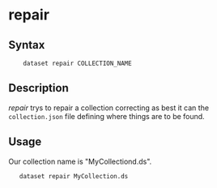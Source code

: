 
# repair

## Syntax

```
    dataset repair COLLECTION_NAME
```

## Description

_repair_ trys to repair a collection correcting as best it can the `collection.json` file defining
where things are to be found.

## Usage

Our collection name is "MyCollectiond.ds".

```
   dataset repair MyCollection.ds
```

